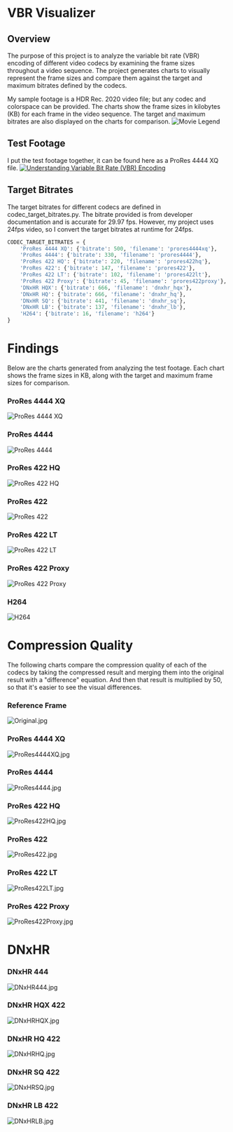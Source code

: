 # VBR Visualizer
## Overview
The purpose of this project is to analyze the variable bit rate (VBR) encoding of different video codecs by examining the frame sizes throughout a video sequence. The project generates charts to visually represent the frame sizes and compare them against the target and maximum bitrates defined by the codecs.

My sample footage is a HDR Rec. 2020 video file; but any codec and colorspace can be provided. The charts show the frame sizes in kilobytes (KB) for each frame in the video sequence. The target and maximum bitrates are also displayed on the charts for comparison.
![Movie Legend](output/movie_legend.png)

## Test Footage
I put the test footage together, it can be found here as a ProRes 4444 XQ file. 
[![Understanding Variable Bit Rate (VBR) Encoding](https://img.youtube.com/vi/yXRbtNwe0bU/0.jpg)](https://www.youtube.com/watch?v=yXRbtNwe0bU)

## Target Bitrates
The target bitrates for different codecs are defined in codec_target_bitrates.py. The bitrate provided is from developer documentation and is accurate for 29.97 fps. However, my project uses 24fps video, so I convert the target bitrates at runtime for 24fps.
```python
CODEC_TARGET_BITRATES = {
    'ProRes 4444 XQ': {'bitrate': 500, 'filename': 'prores4444xq'},
    'ProRes 4444': {'bitrate': 330, 'filename': 'prores4444'},
    'ProRes 422 HQ': {'bitrate': 220, 'filename': 'prores422hq'},
    'ProRes 422': {'bitrate': 147, 'filename': 'prores422'},
    'ProRes 422 LT': {'bitrate': 102, 'filename': 'prores422lt'},
    'ProRes 422 Proxy': {'bitrate': 45, 'filename': 'prores422proxy'},
    'DNxHR HQX': {'bitrate': 666, 'filename': 'dnxhr_hqx'},
    'DNxHR HQ': {'bitrate': 666, 'filename': 'dnxhr_hq'},
    'DNxHR SQ': {'bitrate': 441, 'filename': 'dnxhr_sq'},
    'DNxHR LB': {'bitrate': 137, 'filename': 'dnxhr_lb'},
    'H264': {'bitrate': 16, 'filename': 'h264'}
}
```

# Findings

Below are the charts generated from analyzing the test footage. Each chart shows the frame sizes in KB, along with the target and maximum frame sizes for comparison.

### ProRes 4444 XQ
![ProRes 4444 XQ](output/ProRes_4444_XQ.png)

### ProRes 4444
![ProRes 4444](output/ProRes_4444.png)

### ProRes 422 HQ
![ProRes 422 HQ](output/ProRes_422_HQ.png)

### ProRes 422
![ProRes 422](output/ProRes_422.png)

### ProRes 422 LT
![ProRes 422 LT](output/ProRes_422_LT.png)

### ProRes 422 Proxy
![ProRes 422 Proxy](output/ProRes_422_Proxy.png)

### H264
![H264](output/H264.png)

# Compression Quality
The following charts compare the compression quality of each of the codecs by taking the compressed result and merging them into the original result with a "difference" equation. And then that result is multiplied by 50, so that it's easier to see the visual differences.

### Reference Frame
![Original.jpg](output/compression_differences/Original.jpg)

### ProRes 4444 XQ
![ProRes4444XQ.jpg](output/compression_differences/ProRes4444XQ.jpg)

### ProRes 4444
![ProRes4444.jpg](output/compression_differences/ProRes4444.jpg)

### ProRes 422 HQ
![ProRes422HQ.jpg](output/compression_differences/ProRes422HQ.jpg)

### ProRes 422
![ProRes422.jpg](output/compression_differences/ProRes422.jpg)

### ProRes 422 LT
![ProRes422LT.jpg](output/compression_differences/ProRes422LT.jpg)

### ProRes 422 Proxy
![ProRes422Proxy.jpg](output/compression_differences/ProRes422Proxy.jpg)

# DNxHR
### DNxHR 444
![DNxHR444.jpg](output/compression_differences/DNxHR_444.jpg)

### DNxHR HQX 422
![DNxHRHQX.jpg](output/compression_differences/DNxHR_HQX422.jpg)

### DNxHR HQ 422
![DNxHRHQ.jpg](output/compression_differences/DNxHR_HQ422.jpg)

### DNxHR SQ 422
![DNxHRSQ.jpg](output/compression_differences/DNxHR_SQ422.jpg)

### DNxHR LB 422
![DNxHRLB.jpg](output/compression_differences/DNxHR_LB422.jpg)
